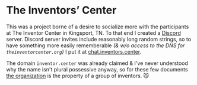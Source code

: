 # The Inventors’ Center

This was a project borne of a desire to socialize more with the participants at The Inventor Center in Kingsport, TN. To that end I created a [Discord](https://discord.gg) server. Discord server invites include reasonably long random strings, so to have something more easily rememberable *(& w/o access to the DNS for `theinventorcenter.org`)* I put it at [chat.inventors.center](https://chat.inventors.center).

The domain `inventor.center` was already claimed & I've never understood why the name isn't plural possessive anyway, so for these few documents [the organization](https://inventors.center) is the property of a group of inventors. 😼
